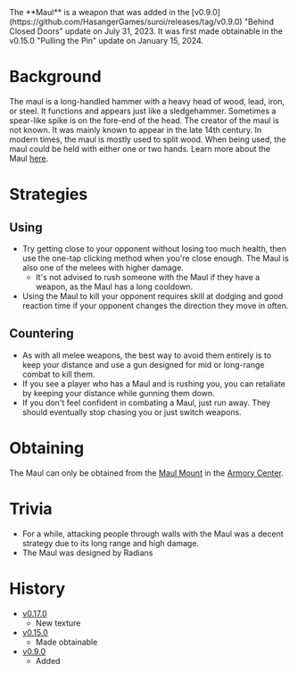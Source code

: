 <Stub />
The **Maul** is a weapon that was added in the [v0.9.0](https://github.com/HasangerGames/suroi/releases/tag/v0.9.0) "Behind Closed Doors" update on July 31, 2023. It was first made obtainable in the v0.15.0 "Pulling the Pin" update on January 15, 2024.

# Background

The maul is a long-handled hammer with a heavy head of wood, lead, iron, or steel. It functions and appears just like a sledgehammer. Sometimes a spear-like spike is on the fore-end of the head. The creator of the maul is not known. It was mainly known to appear in the late 14th century. In modern times, the maul is mostly used to split wood. When being used, the maul could be held with either one or two hands. Learn more about the Maul [here](https://en.wikipedia.org/wiki/Sledgehammer#Post_maul).

# Strategies

## Using 

- Try getting close to your opponent without losing too much health, then use the one-tap clicking method when you're close enough. The Maul is also one of the melees with higher damage.
  - It's not advised to rush someone with the Maul if they have a weapon, as the Maul has a long cooldown.
- Using the Maul to kill your opponent requires skill at dodging and good reaction time if your opponent changes the direction they move in often.

## Countering 

- As with all melee weapons, the best way to avoid them entirely is to keep your distance and use a gun designed for mid or long-range combat to kill them.
 - If you see a player who has a Maul and is rushing you, you can retaliate by keeping your distance while gunning them down.
  - If you don't feel confident in combating a Maul, just run away. They should eventually stop chasing you or just switch weapons.

# Obtaining 

The Maul can only be obtained from the [Maul Mount](/obstacles/gun_mounts) in the [Armory Center](/buildings/armory_meta).

# Trivia

- For a while, attacking people through walls with the Maul was a decent strategy due to its long range and high damage.
- The Maul was designed by Radians

# History

- [v0.17.0](https://github.com/HasangerGames/suroi/releases/tag/v0.17.0)
  - New texture
- [v0.15.0](https://github.com/HasangerGames/suroi/releases/tag/v0.15.0)
  - Made obtainable
- [v0.9.0](https://github.com/HasangerGames/suroi/releases/tag/v0.9.0)
  - Added
